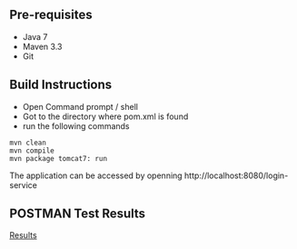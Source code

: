 ## Pre-requisites 

- Java 7 
- Maven 3.3 
- Git 

## Build Instructions 

- Open Command prompt / shell
- Got to the directory where pom.xml is found 
- run the following commands 

```
mvn clean 
mvn compile 
mvn package tomcat7: run

```

The application can be accessed by openning http://localhost:8080/login-service

## POSTMAN Test Results 

[Results](./test-results.pdf)